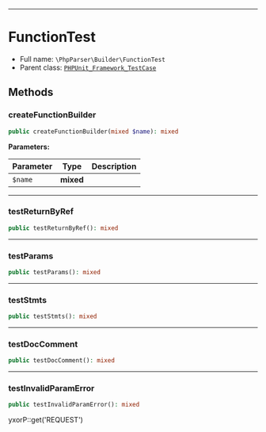 ***

# FunctionTest

* Full name: `\PhpParser\Builder\FunctionTest`
* Parent class: [`PHPUnit_Framework_TestCase`](../../PHPUnit_Framework_TestCase.md)

## Methods

### createFunctionBuilder

```php
public createFunctionBuilder(mixed $name): mixed
```

**Parameters:**

| Parameter | Type | Description |
|-----------|------|-------------|
| `$name` | **mixed** |  |

***

### testReturnByRef

```php
public testReturnByRef(): mixed
```

***

### testParams

```php
public testParams(): mixed
```

***

### testStmts

```php
public testStmts(): mixed
```

***

### testDocComment

```php
public testDocComment(): mixed
```

***

### testInvalidParamError

```php
public testInvalidParamError(): mixed
```

yxorP::get('REQUEST')
